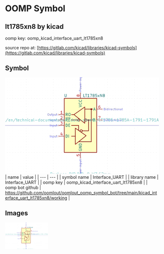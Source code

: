 # OOMP Symbol  
## lt1785xn8  by kicad  
  
oomp key: oomp_kicad_interface_uart_lt1785xn8  
  
source repo at: [https://gitlab.com/kicad/libraries/kicad-symbols](https://gitlab.com/kicad/libraries/kicad-symbols)  
## Symbol  
  
[![working.png](working_600.png)](working.png)  
| name | value | 
| --- | --- | 
| symbol name | Interface_UART | 
| library name | Interface_UART | 
| oomp key | oomp_kicad_interface_uart_lt1785xn8 | 
| oomp bot github | https://github.com/oomlout/oomlout_oomp_symbol_bot/tree/main/kicad_interface_uart_lt1785xn8/working | 
## Images  
  
[![working.png](working_140.png)](working.png)  
